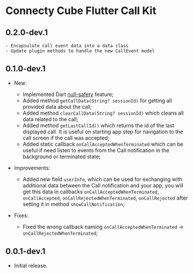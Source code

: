 # Connecty Cube Flutter Call Kit

## 0.2.0-dev.1

    - Encapsulate call event data into a data class
    - Update plugin methods to handle the new CallEvent model

## 0.1.0-dev.1

- New:

  - Implemented Dart [null-safety](https://dart.dev/null-safety) feature;
  - Added method `getCallData(String? sessionId)` for getting all provided data about the call;
  - Added method `clearCallData(String? sessionId)` which cleans all data related to the call;
  - Added method `getLastCallId()` which returns the id of the last displayed call. It is useful on starting app step for navigation to the call screen if the call was accepted;
  - Added static callback `onCallAcceptedWhenTerminated` which can be useful if need listen to events from the Call notification in the background or terminated state;

- Improvements:

  - Added new field `userInfo`, which can be used for exchanging with additional data between the Call notification and your app, you will get this data in callbacks `onCallAcceptedWhenTerminated`, `onCallAccepted`, `onCallRejectedWhenTerminated`, `onCallRejected` after setting it in method `showCallNotification`;

- Fixes:
  - Fixed the wrong callback naming `onCallAcceptedWhenTerminated` -> `onCallRejectedWhenTerminated`;

## 0.0.1-dev.1

- Initial release.
